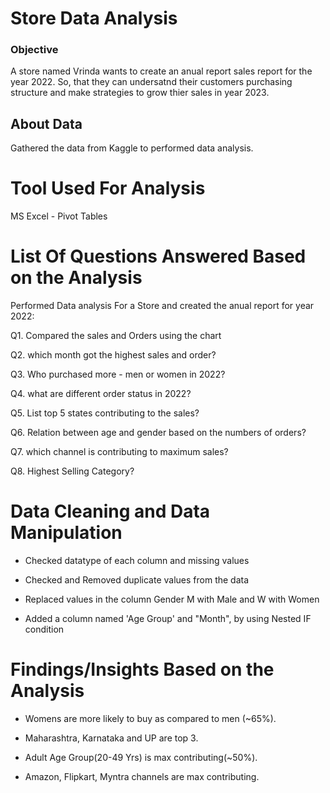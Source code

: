 # Store Data Analysis

### Objective

A store named Vrinda wants to create an anual report sales report for the year 2022. So, that they can undersatnd their customers purchasing structure and make strategies to grow thier sales in year 2023.  

## About Data
Gathered the data from Kaggle to performed data analysis.

# Tool Used For Analysis

MS Excel - Pivot Tables


# List Of Questions Answered Based on the Analysis

Performed Data analysis For a Store and created the anual report for year 2022:

Q1. Compared the sales and Orders using the chart

Q2. which month got the highest sales and order?

Q3. Who purchased more - men or women in 2022?

Q4. what are different order status in 2022?

Q5. List top 5 states contributing to the sales?

Q6. Relation between age and gender based on the numbers of orders?

Q7. which channel is contributing to maximum sales? 

Q8. Highest Selling Category?

# Data Cleaning and Data Manipulation

* Checked datatype of each column and missing values

* Checked and Removed duplicate values from the data

* Replaced values in the column Gender M with Male and W with Women

* Added a column named 'Age Group' and "Month", by using Nested IF condition

# Findings/Insights Based on the Analysis 
 
* Womens are more likely to buy as compared to men (~65%).

* Maharashtra, Karnataka and UP are top 3.

* Adult Age Group(20-49 Yrs) is max contributing(~50%). 

* Amazon, Flipkart, Myntra channels are max contributing.











